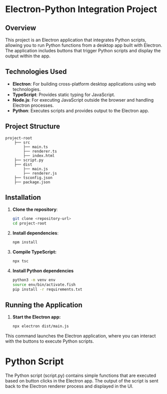 # Electron-Python Integration Project

## Overview
This project is an Electron application that integrates Python scripts, allowing you to run Python functions from a desktop app built with Electron. The application includes buttons that trigger Python scripts and display the output within the app.

## Technologies Used
- **Electron**: For building cross-platform desktop applications using web technologies.
- **TypeScript**: Provides static typing for JavaScript.
- **Node.js**: For executing JavaScript outside the browser and handling Electron processes.
- **Python**: Executes scripts and provides output to the Electron app.

## Project Structure

    project-root
        ├── src
            ├── main.ts
            ├── renderer.ts 
            ├── index.html
        ├── script.py
        ├── dist
            ├── main.js
            ├── renderer.js
        ├── tsconfig.json
        ├── package.json

## Installation

1. **Clone the repository**:
   ```bash
   git clone <repository-url>
   cd project-root

2.  **Install dependencies**:
    ```bash 
    npm install
    ```

3. **Compile TypeScript:**
    ```bash
    npx tsc
    ```

4. **Install Python dependencies**
    ```bash 
    python3 -m venv env
    source env/bin/activate.fish
    pip install -r requirements.txt
    ```

## Running the Application

1. **Start the Electron app:**
    ```bash
    npx electron dist/main.js
    ```
This command launches the Electron application, where you can interact with the buttons to execute Python scripts.

# Python Script

The Python script (script.py) contains simple functions that are executed based on button clicks in the Electron app. The output of the script is sent back to the Electron renderer process and displayed in the UI.

